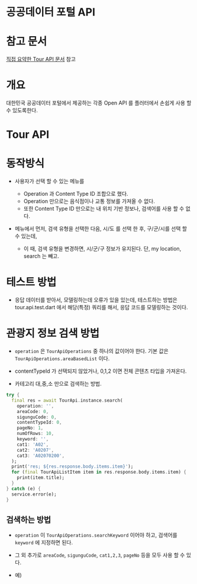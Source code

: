 # 공공데이터 포털 API

# 참고 문서

[직접 요약한 Tour API 문서](https://docs.google.com/document/d/1ALTwzAyKGDBL7EhdEgCYg8LFfJHlI9vqUsj-4XSf7ns/edit#heading=h.9zg7jz1piaof) 참고

# 개요

대한민국 공공데이터 포털에서 제공하는 각종 Open API 를 플러터에서 손쉽게 사용 할 수 있도록한다.


# Tour API

# 동작방식

- 사용자가 선택 할 수 있는 메뉴를
  - Operation 과 Content Type ID 조합으로 했다.
  - Operation 만으로는 음식점이나 교통 정보를 가져올 수 없다.
  - 또한 Content Type ID 만으로는 내 위치 기반 정보나, 검색어를 사용 할 수 없다.

- 메뉴에서 먼저, 검색 유형을 선택한 다음, 시/도 를 선택 한 후, 구/군/시를 선택 할 수 있는데,
  - 이 때, 검색 유형을 변경하면, 시/군/구 정보가 유지된다. 단, my location, search 는 빼고.



# 테스트 방법

- 응답 데이터를 받아서, 모델링하는데 오류가 있을 있는데, 테스트하는 방법은 tour.api.test.dart 에서 해당(특정) 쿼리를 해서, 응답 코드를 모델링하는 것이다.


# 관광지 정보 검색 방법

- `operation` 은 `TourApiOperations` 중 하나의 값이어야 한다. 기본 값은 `TourApiOperations.areaBasedList` 이다.
- contentTypeId 가 선택되지 않았거나, 0,1,2 이면 전체 콘텐츠 타입을 가져온다.

- 카테고리 대,중,소 만으로 검색하는 방법.

```dart
try {
  final res = await TourApi.instance.search(
    operation: '',
    areaCode: 0,
    sigunguCode: 0,
    contentTypeId: 0,
    pageNo: 1,
    numOfRows: 10,
    keyword: '',
    cat1: 'A02',
    cat2: 'A0207',
    cat3: 'A02070200',
  );
  print('res; ${res.response.body.items.item}');
  for (final TourApiListItem item in res.response.body.items.item) {
    print(item.title);
  }
} catch (e) {
  service.error(e);
}
```

## 검색하는 방법


- `operation` 이 `TourApiOperations.searchKeyword` 이어야 하고, 검색어를 `keyword` 에 지정하면 된다.

- 그 외 추가로 `areaCode`, `sigunguCode`, `cat1,2,3`, `pageNo` 등을 모두 사용 할 수 있다.

- 예)
```dart

```
